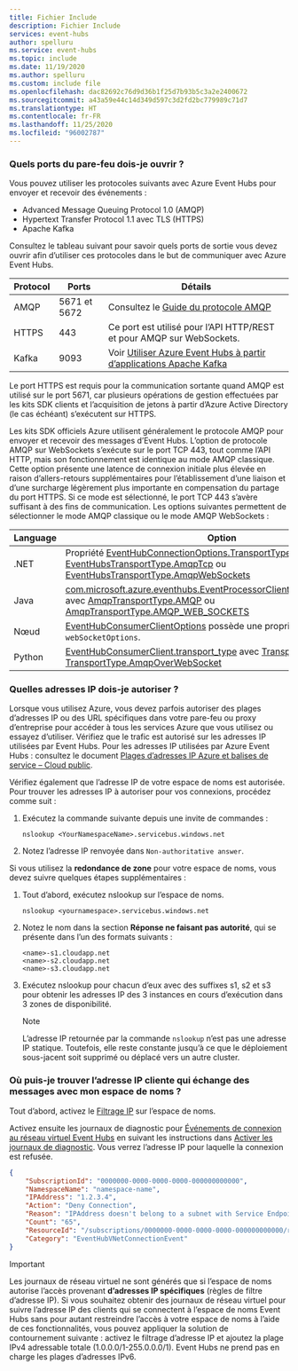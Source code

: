 ```yaml
---
title: Fichier Include
description: Fichier Include
services: event-hubs
author: spelluru
ms.service: event-hubs
ms.topic: include
ms.date: 11/19/2020
ms.author: spelluru
ms.custom: include file
ms.openlocfilehash: dac82692c76d9d36b1f25d7b93b5c3a2e2400672
ms.sourcegitcommit: a43a59e44c14d349d597c3d2fd2bc779989c71d7
ms.translationtype: HT
ms.contentlocale: fr-FR
ms.lasthandoff: 11/25/2020
ms.locfileid: "96002787"
---
```

### <a name="what-ports-do-i-need-to-open-on-the-firewall"></a>Quels ports du pare-feu dois-je ouvrir ? 
Vous pouvez utiliser les protocoles suivants avec Azure Event Hubs pour envoyer et recevoir des événements :

- Advanced Message Queuing Protocol 1.0 (AMQP)
- Hypertext Transfer Protocol 1.1 avec TLS (HTTPS)
- Apache Kafka

Consultez le tableau suivant pour savoir quels ports de sortie vous devez ouvrir afin d’utiliser ces protocoles dans le but de communiquer avec Azure Event Hubs. 

| Protocol | Ports | Détails | 
| -------- | ----- | ------- | 
| AMQP | 5671 et 5672 | Consultez le [Guide du protocole AMQP](../articles/service-bus-messaging/service-bus-amqp-protocol-guide.md) | 
| HTTPS | 443 | Ce port est utilisé pour l’API HTTP/REST et pour AMQP sur WebSockets. |
| Kafka | 9093 | Voir [Utiliser Azure Event Hubs à partir d’applications Apache Kafka](../articles/event-hubs/event-hubs-for-kafka-ecosystem-overview.md)

Le port HTTPS est requis pour la communication sortante quand AMQP est utilisé sur le port 5671, car plusieurs opérations de gestion effectuées par les kits SDK clients et l’acquisition de jetons à partir d’Azure Active Directory (le cas échéant) s’exécutent sur HTTPS. 

Les kits SDK officiels Azure utilisent généralement le protocole AMQP pour envoyer et recevoir des messages d’Event Hubs. L’option de protocole AMQP sur WebSockets s’exécute sur le port TCP 443, tout comme l’API HTTP, mais son fonctionnement est identique au mode AMQP classique. Cette option présente une latence de connexion initiale plus élevée en raison d’allers-retours supplémentaires pour l’établissement d’une liaison et d’une surcharge légèrement plus importante en compensation du partage du port HTTPS. Si ce mode est sélectionné, le port TCP 443 s’avère suffisant à des fins de communication. Les options suivantes permettent de sélectionner le mode AMQP classique ou le mode AMQP WebSockets :

| Language | Option   |
| -------- | ----- |
| .NET     | Propriété [EventHubConnectionOptions.TransportType](/dotnet/api/azure.messaging.eventhubs.eventhubconnectionoptions.transporttype?view=azure-dotnet&preserve-view=true) avec [EventHubsTransportType.AmqpTcp](/dotnet/api/azure.messaging.eventhubs.eventhubstransporttype?view=azure-dotnet&preserve-view=true) ou [EventHubsTransportType.AmqpWebSockets](/dotnet/api/azure.messaging.eventhubs.eventhubstransporttype?view=azure-dotnet&preserve-view=true) |
| Java     | [com.microsoft.azure.eventhubs.EventProcessorClientBuilder.transporttype](/java/api/com.azure.messaging.eventhubs.eventprocessorclientbuilder.transporttype?view=azure-java-stable&preserve-view=true) avec [AmqpTransportType.AMQP](/java/api/com.azure.core.amqp.amqptransporttype?view=azure-java-stable&preserve-view=true) ou [AmqpTransportType.AMQP_WEB_SOCKETS](/java/api/com.azure.core.amqp.amqptransporttype?view=azure-java-stable&preserve-view=true) |
| Nœud  | [EventHubConsumerClientOptions](/javascript/api/@azure/event-hubs/eventhubconsumerclientoptions?view=azure-node-latest&preserve-view=true) possède une propriété `webSocketOptions`. |
| Python | [EventHubConsumerClient.transport_type](/python/api/azure-eventhub/azure.eventhub.eventhubconsumerclient?view=azure-python&preserve-view=true) avec [TransportType.Amqp](/python/api/azure-eventhub/azure.eventhub.transporttype?view=azure-python) ou [TransportType.AmqpOverWebSocket](/python/api/azure-eventhub/azure.eventhub.transporttype?view=azure-python&preserve-view=true) |

### <a name="what-ip-addresses-do-i-need-to-allow"></a>Quelles adresses IP dois-je autoriser ?
Lorsque vous utilisez Azure, vous devez parfois autoriser des plages d’adresses IP ou des URL spécifiques dans votre pare-feu ou proxy d’entreprise pour accéder à tous les services Azure que vous utilisez ou essayez d’utiliser. Vérifiez que le trafic est autorisé sur les adresses IP utilisées par Event Hubs. Pour les adresses IP utilisées par Azure Event Hubs : consultez le document [Plages d’adresses IP Azure et balises de service – Cloud public](https://www.microsoft.com/download/details.aspx?id=56519).

Vérifiez également que l’adresse IP de votre espace de noms est autorisée. Pour trouver les adresses IP à autoriser pour vos connexions, procédez comme suit :

1. Exécutez la commande suivante depuis une invite de commandes : 

    ```
    nslookup <YourNamespaceName>.servicebus.windows.net
    ```
2. Notez l’adresse IP renvoyée dans `Non-authoritative answer`. 

Si vous utilisez la **redondance de zone** pour votre espace de noms, vous devez suivre quelques étapes supplémentaires : 

1. Tout d’abord, exécutez nslookup sur l’espace de noms.

    ```
    nslookup <yournamespace>.servicebus.windows.net
    ```
2. Notez le nom dans la section **Réponse ne faisant pas autorité**, qui se présente dans l’un des formats suivants : 

    ```
    <name>-s1.cloudapp.net
    <name>-s2.cloudapp.net
    <name>-s3.cloudapp.net
    ```
3. Exécutez nslookup pour chacun d’eux avec des suffixes s1, s2 et s3 pour obtenir les adresses IP des 3 instances en cours d’exécution dans 3 zones de disponibilité. 

    > [!NOTE]
    > L’adresse IP retournée par la commande `nslookup` n’est pas une adresse IP statique. Toutefois, elle reste constante jusqu’à ce que le déploiement sous-jacent soit supprimé ou déplacé vers un autre cluster.

### <a name="where-can-i-find-client-ip-sending-or-receiving-messages-to-my-namespace"></a>Où puis-je trouver l’adresse IP cliente qui échange des messages avec mon espace de noms ?
Tout d’abord, activez le [Filtrage IP](../articles/event-hubs/event-hubs-ip-filtering.md) sur l’espace de noms. 

Activez ensuite les journaux de diagnostic pour [Événements de connexion au réseau virtuel Event Hubs](../articles/event-hubs/event-hubs-diagnostic-logs.md#event-hubs-virtual-network-connection-event-schema) en suivant les instructions dans [Activer les journaux de diagnostic](../articles/event-hubs/event-hubs-diagnostic-logs.md#enable-diagnostic-logs). Vous verrez l’adresse IP pour laquelle la connexion est refusée.

```json
{
    "SubscriptionId": "0000000-0000-0000-0000-000000000000",
    "NamespaceName": "namespace-name",
    "IPAddress": "1.2.3.4",
    "Action": "Deny Connection",
    "Reason": "IPAddress doesn't belong to a subnet with Service Endpoint enabled.",
    "Count": "65",
    "ResourceId": "/subscriptions/0000000-0000-0000-0000-000000000000/resourcegroups/testrg/providers/microsoft.eventhub/namespaces/namespace-name",
    "Category": "EventHubVNetConnectionEvent"
}
```

> [!IMPORTANT]
> Les journaux de réseau virtuel ne sont générés que si l’espace de noms autorise l’accès provenant **d’adresses IP spécifiques** (règles de filtre d’adresse IP). Si vous souhaitez obtenir des journaux de réseau virtuel pour suivre l’adresse IP des clients qui se connectent à l’espace de noms Event Hubs sans pour autant restreindre l’accès à votre espace de noms à l’aide de ces fonctionnalités, vous pouvez appliquer la solution de contournement suivante : activez le filtrage d’adresse IP et ajoutez la plage IPv4 adressable totale (1.0.0.0/1-255.0.0.0/1). Event Hubs ne prend pas en charge les plages d’adresses IPv6. 
